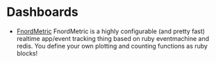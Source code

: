 # Dashboards #

- [FnordMetric](http://fnordmetric.io/) FnordMetric is a highly configurable (and pretty fast) realtime app/event tracking thing based on ruby eventmachine and redis. You define your own plotting and counting functions as ruby blocks!